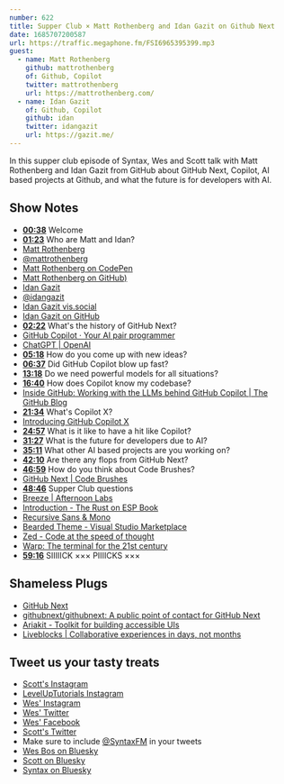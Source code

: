 ```yaml
---
number: 622
title: Supper Club × Matt Rothenberg and Idan Gazit on Github Next
date: 1685707200587
url: https://traffic.megaphone.fm/FSI6965395399.mp3
guest:
  - name: Matt Rothenberg
    github: mattrothenberg
    of: Github, Copilot
    twitter: mattrothenberg
    url: https://mattrothenberg.com/
  - name: Idan Gazit
    of: Github, Copilot
    github: idan
    twitter: idangazit
    url: https://gazit.me/
---
```


In this supper club episode of Syntax, Wes and Scott talk with Matt Rothenberg and Idan Gazit from GitHub about GitHub Next, Copilot, AI based projects at Github, and what the future is for developers with AI.

## Show Notes

- **[00:38](#t=00:38)** Welcome
- **[01:23](#t=01:23)** Who are Matt and Idan?
- [Matt Rothenberg](https://mattrothenberg.com/)
- [@mattrothenberg](https://twitter.com/mattrothenberg)
- [Matt Rothenberg on CodePen](https://codepen.io/mattrothenberg)
- [Matt Rothenberg on GitHub)](https://github.com/mattrothenberg)
- [Idan Gazit](https://gazit.me/)
- [@idangazit](https://twitter.com/idangazit)
- [Idan Gazit vis.social](https://vis.social/@idan)
- [Idan Gazit on GitHub](https://github.com/idan)
- **[02:22](#t=02:22)** What's the history of GitHub Next?
- [GitHub Copilot · Your AI pair programmer](https://github.com/features/copilot)
- [ChatGPT | OpenAI](https://chat.openai.com/auth/login?next=/)
- **[05:18](#t=05:18)** How do you come up with new ideas?
- **[06:37](#t=06:37)** Did GitHub Copilot blow up fast?
- **[13:18](#t=13:18)** Do we need powerful models for all situations?
- **[16:40](#t=16:40)** How does Copilot know my codebase?
- [Inside GitHub: Working with the LLMs behind GitHub Copilot | The GitHub Blog](https://github.blog/2023-05-17-inside-github-working-with-the-llms-behind-github-copilot/)
- **[21:34](#t=21:34)** What's Copilot X?
- [Introducing GitHub Copilot X](https://github.com/features/preview/copilot-x)
- **[24:57](#t=24:57)** What is it like to have a hit like Copilot?
- **[31:27](#t=31:27)** What is the future for developers due to AI?
- **[35:11](#t=35:11)** What other AI based projects are you working on?
- **[42:10](#t=42:10)** Are there any flops from GitHub Next?
- **[46:59](#t=46:59)** How do you think about Code Brushes?
- [GitHub Next | Code Brushes](https://githubnext.com/projects/code-brushes/)
- **[48:46](#t=48:46)** Supper Club questions
- [Breeze | Afternoon Labs](https://www.afternoonlabs.com/breeze/)
- [Introduction - The Rust on ESP Book](https://esp-rs.github.io/book/)
- [Recursive Sans & Mono](https://www.recursive.design/)
- [Bearded Theme - Visual Studio Marketplace](https://marketplace.visualstudio.com/items?itemName=BeardedBear.beardedtheme)
- [Zed - Code at the speed of thought](https://zed.dev/)
- [Warp: The terminal for the 21st century](https://www.warp.dev/)
- **[59:16](#t=59:16)** SIIIIICK ××× PIIIICKS ×××

## Shameless Plugs

- [GitHub Next](https://githubnext.com/)
- [githubnext/githubnext: A public point of contact for GitHub Next](https://github.com/githubnext/githubnext)
- [Ariakit - Toolkit for building accessible UIs](https://ariakit.org/)
- [Liveblocks | Collaborative experiences in days, not months](https://liveblocks.io/)

## Tweet us your tasty treats

- [Scott's Instagram](https://www.instagram.com/stolinski/)
- [LevelUpTutorials Instagram](https://www.instagram.com/LevelUpTutorials/)
- [Wes' Instagram](https://www.instagram.com/wesbos/)
- [Wes' Twitter](https://twitter.com/wesbos)
- [Wes' Facebook](https://www.facebook.com/wesbos.developer)
- [Scott's Twitter](https://twitter.com/stolinski)
- Make sure to include [@SyntaxFM](https://twitter.com/SyntaxFM) in your tweets
- [Wes Bos on Bluesky](https://bsky.app/profile/syntax.fm/wesbos.com)
- [Scott on Bluesky](https://bsky.app/profile/tolin.ski)
- [Syntax on Bluesky](https://bsky.app/profile/syntax.fm)
